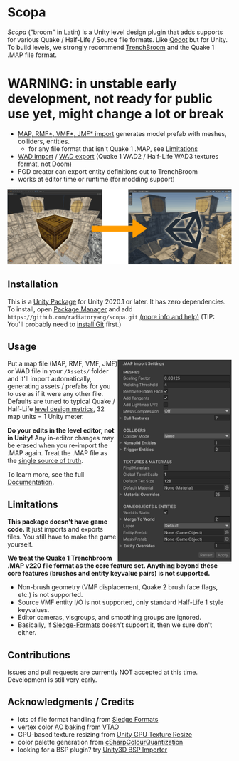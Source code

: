# Scopa

*Scopa* ("broom" in Latin) is a Unity level design plugin that adds supports for various Quake / Half-Life / Source file formats. Like [Qodot](https://github.com/QodotPlugin/qodot-plugin) but for Unity. To build levels, we strongly recommend [TrenchBroom](https://github.com/TrenchBroom/TrenchBroom) and the Quake 1 .MAP file format.

# WARNING: in unstable early development, not ready for public use yet, might change a lot or break

- [MAP, RMF*, VMF*, JMF* import](Documentation~/MapImporter.md) generates model prefab with meshes, colliders, entities.
    - for any file format that isn't Quake 1 .MAP, see [Limitations](#limitations)
- [WAD import](Documentation~/WadImporter.md) / [WAD export](Documentation~/WadExporter.md) (Quake 1 WAD2 / Half-Life WAD3 textures format, not Doom)
- FGD creator can export entity definitions out to TrenchBroom
- works at editor time or runtime (for modding support)

![Trenchbroom to Unity](Documentation~/TrenchbroomToUnity.png)

## Installation

This is a [Unity Package](https://docs.unity3d.com/Manual/PackagesList.html) for Unity 2020.1 or later. It has zero dependencies. To install, open [Package Manager](https://docs.unity3d.com/Manual/upm-ui.html) and add `https://github.com/radiatoryang/scopa.git` [(more info and help)](https://docs.unity3d.com/2021.2/Documentation/Manual/upm-ui-giturl.html) (TIP: You'll probably need to [install Git](https://git-scm.com/downloads) first.)

## Usage

<img src="Documentation~/MapImportInspector.png" width=256 align=right alt="Map import inspector" />

Put a map file (MAP, RMF, VMF, JMF) or WAD file in your `/Assets/` folder and it'll import automatically, generating assets / prefabs for you to use as if it were any other file. Defaults are tuned to typical Quake / Half-Life [level design metrics](https://book.leveldesignbook.com/process/blockout/metrics), 32 map units = 1 Unity meter.

**Do your edits in the level editor, not in Unity!** Any in-editor changes may be erased when you re-import the .MAP again. Treat the .MAP file as the [single source of truth](https://en.wikipedia.org/wiki/Single_source_of_truth). 

To learn more, see the full [Documentation](Documentation~/Index.md).

## Limitations

**This package doesn't have game code.** It just imports and exports files. You still have to make the game yourself.

**We treat the Quake 1 Trenchbroom .MAP v220 file format as the core feature set. Anything beyond these core features (brushes and entity keyvalue pairs) is not supported.**
- Non-brush geometry (VMF displacement, Quake 2 brush face flags, etc.) is not supported.
- Source VMF entity I/O is not supported, only standard Half-Life 1 style keyvalues.
- Editor cameras, visgroups, and smoothing groups are ignored.
- Basically, if [Sledge-Formats](https://github.com/LogicAndTrick/sledge-formats) doesn't support it, then we sure don't either.

## Contributions

Issues and pull requests are currently NOT accepted at this time. Development is still very early.

## Acknowledgments / Credits

- lots of file format handling from [Sledge Formats](https://github.com/LogicAndTrick/sledge-formats)
- vertex color AO baking from [VTAO](https://github.com/Helix128/VTAO)
- GPU-based texture resizing from [Unity GPU Texture Resize](https://github.com/ababilinski/unity-gpu-texture-resize)
- color palette generation from [cSharpColourQuantization](https://github.com/bacowan/cSharpColourQuantization/blob/master/ColourQuantization/MedianCut.cs)
- looking for a BSP plugin? try [Unity3D BSP Importer](https://github.com/wfowler1/Unity3D-BSP-Importer)
